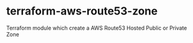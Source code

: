 # terraform-aws-route53-zone
Terraform module which create a AWS Route53 Hosted Public or Private Zone
